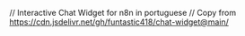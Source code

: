 // Interactive Chat Widget for n8n in portuguese
// Copy from https://cdn.jsdelivr.net/gh/funtastic418/chat-widget@main/
